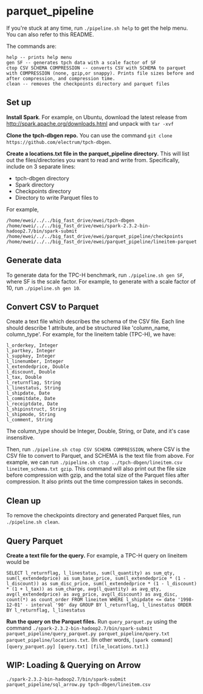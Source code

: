 # parquet_pipeline

If you're stuck at any time, run ```./pipeline.sh help``` to get the help menu. You can also refer to this README. 

The commands are:
```
help -- prints help menu
gen SF -- generates tpch data with a scale factor of SF
ctop CSV SCHEMA COMPRESSION -- converts CSV with SCHEMA to parquet with COMPRESSION (none, gzip,or snappy). Prints file sizes before and after compression, and compression time.
clean -- removes the checkpoints directory and parquet files
```

## Set up

**Install Spark**. For example, on Ubuntu, download the latest release from http://spark.apache.org/downloads.html and unpack with ```tar -xvf```

**Clone the tpch-dbgen repo.** You can use the command ```git clone https://github.com/electrum/tpch-dbgen```. 

**Create a locations.txt file in the parquet_pipeline directory.**  This will list out the files/directories you want to read and write from. Specifically, include on 3 separate lines:
- tpch-dbgen directory
- Spark directory 
- Checkpoints directory
- Directory to write Parquet files to

For example, 

```
/home/ewei/../../big_fast_drive/ewei/tpch-dbgen
/home/ewei/../../big_fast_drive/ewei/spark-2.3.2-bin-hadoop2.7/bin/spark-submit
/home/ewei/../../big_fast_drive/ewei/parquet_pipeline/checkpoints
/home/ewei/../../big_fast_drive/ewei/parquet_pipeline/lineitem-parquet
```

##  Generate data 

To generate data for the TPC-H benchmark, run ```./pipeline.sh gen SF```, where SF is the scale factor. For example, to generate with a scale factor of 10, run ```./pipeline.sh gen 10```. 

## Convert CSV to Parquet

Create a text file which describes the schema of the CSV file. Each line should describe 1 attribute, and be structured like 'column_name, column_type'. For example, for the lineitem table (TPC-H), we have:

```
l_orderkey, Integer
l_partkey, Integer
l_suppkey, Integer
l_linenumber, Integer
l_extendedprice, Double
l_discount, Double
l_tax, Double
l_returnflag, String
l_linestatus, String
l_shipdate, Date
l_commitdate, Date
l_receiptdate, Date
l_shipinstruct, String
l_shipmode, String
l_comment, String
```

The column_type should be Integer, Double, String, or Date, and it's case insensitive.

Then, run ```./pipeline.sh ctop CSV SCHEMA COMPRESSION```, where CSV is the CSV file to convert to Parquet, and SCHEMA is the text file from above. For example, we can run ```./pipeline.sh ctop ../tpch-dbgen/lineitem.csv lineitem_schema.txt gzip```. This command will also print out the file size before compression with gzip, and the total size of the Parquet files after compression. It also prints out the time compression takes in seconds.

## Clean up
To remove the checkpoints directory and generated Parquet files, run ```./pipeline.sh clean```. 

## Query Parquet 

**Create a text file for the query.** For example, a TPC-H query on lineitem would be
```
SELECT l_returnflag, l_linestatus, sum(l_quantity) as sum_qty, sum(l_extendedprice) as sum_base_price, sum(l_extendedprice * (1 - l_discount)) as sum_disc_price, sum(l_extendedprice * (1 - l_discount) * (1 + l_tax)) as sum_charge, avg(l_quantity) as avg_qty, avg(l_extendedprice) as avg_price, avg(l_discount) as avg_disc, count(*) as count_order FROM lineitem WHERE l_shipdate <= date '1998-12-01' - interval '90' day GROUP BY l_returnflag, l_linestatus ORDER BY l_returnflag, l_linestatus
```

**Run the query on the Parquet files.** Run ```query_parquet.py``` using the command ```./spark-2.3.2-bin-hadoop2.7/bin/spark-submit parquet_pipeline/query_parquet.py parquet_pipeline/query.txt parquet_pipeline/locations.txt```. (In other words, ```[spark command] [query_parquet.py] [query.txt] [file_locations.txt]```.) 

## WIP: Loading & Querying on Arrow

```./spark-2.3.2-bin-hadoop2.7/bin/spark-submit parquet_pipeline/sql_arrow.py tpch-dbgen/lineitem.csv```
